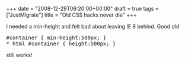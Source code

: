 +++
date = "2008-12-29T09:20:00+00:00"
draft = true
tags = ["JustMigrate"]
title = "Old CSS hacks never die"
+++
<p>I needed a min-height and felt bad about leaving IE 6 behind. Good old</p>

<div class="CodeRay">
  <div class="code"><pre><span class="constant">#container</span> { <span class="key">min-height</span>:<span class="float">500px</span>; }
<span class="type">*</span> <span class="type">html</span> <span class="constant">#container</span> { <span class="key">height</span>:<span class="float">500px</span>; }</pre></div>
</div>


<p>still works!</p>